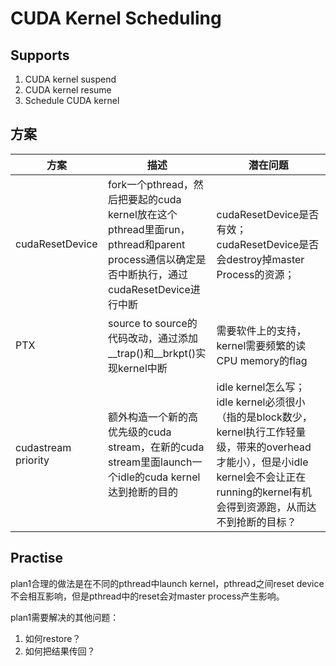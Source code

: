 # CUDA Kernel Scheduling

## Supports

1. CUDA kernel suspend
2. CUDA kernel resume
3. Schedule CUDA kernel

## 方案

| 方案 | 描述 | 潜在问题 |
| -- | -- | -- |
| cudaResetDevice | fork一个pthread，然后把要起的cuda kernel放在这个pthread里面run，pthread和parent process通信以确定是否中断执行，通过cudaResetDevice进行中断 | cudaResetDevice是否有效；cudaResetDevice是否会destroy掉master Process的资源； |
| PTX | source to source的代码改动，通过添加__trap()和__brkpt()实现kernel中断 | 需要软件上的支持，kernel需要频繁的读CPU memory的flag |
| cudastream priority | 额外构造一个新的高优先级的cuda stream，在新的cuda stream里面launch一个idle的cuda kernel达到抢断的目的 | idle kernel怎么写；idle kernel必须很小（指的是block数少，kernel执行工作轻量级，带来的overhead才能小），但是小idle kernel会不会让正在running的kernel有机会得到资源跑，从而达不到抢断的目标？ |


## Practise

plan1合理的做法是在不同的pthread中launch kernel，pthread之间reset device不会相互影响，但是pthread中的reset会对master process产生影响。

plan1需要解决的其他问题：
1. 如何restore？
2. 如何把结果传回？